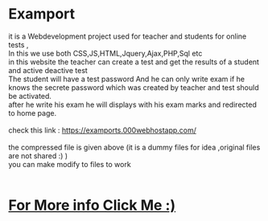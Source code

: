 # Examport
it is a Webdevelopment project used for teacher and students for online tests ,<br>
In this we use both CSS,JS,HTML,Jquery,Ajax,PHP,Sql etc<br>
in this website the teacher can create a test and get the results of a student  and active deactive test <br>
The student will have a test password And he can only write exam if he knows the secrete password which was created by teacher and test should be activated.<br>
after he write his exam  he will displays with his exam marks and redirected to home page. <br>
<br>
check this link : https://examports.000webhostapp.com/<br>
<br>
the compressed file is given above (it is a dummy files for idea ,original files are not shared :)  )<br>
you can make modify  to files to work 
<br>
<br>

<a href="https://github.com/neerajsinghchowhan/Examport/blob/master/Examport.pdf"><h1>For More info Click Me :) </h1></a>
